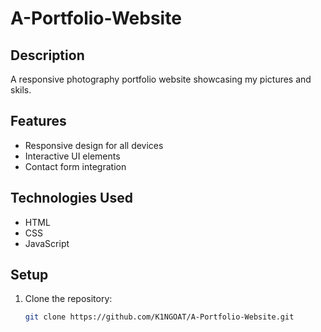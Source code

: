 # A-Portfolio-Website
## Description
A responsive photography portfolio website showcasing my pictures and skils.

## Features
- Responsive design for all devices
- Interactive UI elements
- Contact form integration

## Technologies Used
- HTML
- CSS
- JavaScript

## Setup
1. Clone the repository:
   ```bash
   git clone https://github.com/K1NGOAT/A-Portfolio-Website.git

